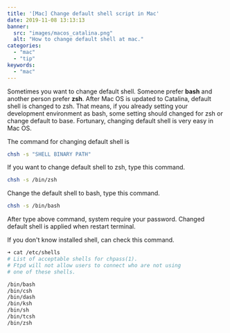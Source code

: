 ```yaml
---
title: '[Mac] Change default shell script in Mac'
date: 2019-11-08 13:13:13
banner:
  src: "images/macos_catalina.png"
  alt: "How to change default shell at mac."
categories:
  - "mac"
  - "tip"
keywords:
  - "mac"
---
```


Sometimes you want to change default shell. Someone prefer <strong>bash</strong> and another person prefer <strong>zsh</strong>.
After Mac OS is updated to Catalina, default shell is changed to zsh.
That means, if you already setting your development environment as bash, some setting should changed for zsh or change default to base.
Fortunary, changing default shell is very easy in Mac OS.<br>

The command for changing default shell is
~~~bash
chsh -s "SHELL BINARY PATH"
~~~

If you want to change default shell to zsh, type this command.
~~~bash
chsh -s /bin/zsh
~~~

Change the default shell to bash, type this command.
~~~bash
chsh -s /bin/bash
~~~

After type above command, system require your password.
Changed default shell is applied when restart terminal. <br>

If you don't know installed shell, can check this command.
~~~bash
➜ cat /etc/shells
# List of acceptable shells for chpass(1).
# Ftpd will not allow users to connect who are not using
# one of these shells.

/bin/bash
/bin/csh
/bin/dash
/bin/ksh
/bin/sh
/bin/tcsh
/bin/zsh
~~~
